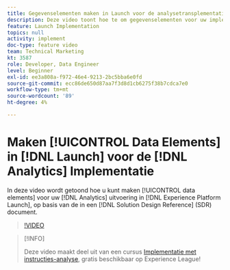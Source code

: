 ```yaml
---
title: Gegevenselementen maken in Launch voor de analysetransplementatie
description: Deze video toont hoe te om gegevenselementen voor uw implementatie van Analytics in Lancering tot stand te brengen, die op de variabelen en de gebeurtenissen wordt gebaseerd die op en in een document van de Verwijzing van het Ontwerp van de Oplossing (SDR) worden besloten en worden gedocumenteerd.
feature: Launch Implementation
topics: null
activity: implement
doc-type: feature video
team: Technical Marketing
kt: 3587
role: Developer, Data Engineer
level: Beginner
exl-id: ee3a808a-f972-46e4-9213-2bc5bba6e0fd
source-git-commit: ecc86de650d87aa7f3d8d1cb6275f38b7cdca7e0
workflow-type: tm+mt
source-wordcount: '89'
ht-degree: 4%

---
```


# Maken [!UICONTROL Data Elements] in [!DNL Launch] voor de [!DNL Analytics] Implementatie

In deze video wordt getoond hoe u kunt maken [!UICONTROL data elements] voor uw [!DNL Analytics] uitvoering in [!DNL Experience Platform Launch], op basis van de in een [!DNL Solution Design Reference] (SDR) document.

>[!VIDEO](https://video.tv.adobe.com/v/28760/?quality=12&learn=on)

>[!INFO]
>
> Deze video maakt deel uit van een cursus [Implementatie met instructies-analyse](https://experienceleague.adobe.com/?recommended=Analytics-D-1-2019.1), gratis beschikbaar op Experience League!